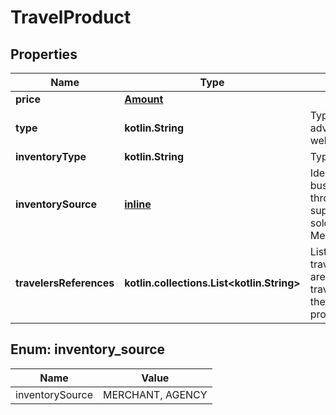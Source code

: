 
# TravelProduct

## Properties
Name | Type | Description | Notes
------------ | ------------- | ------------- | -------------
**price** | [**Amount**](Amount.md) |  | 
**type** | **kotlin.String** | Type of product advertised on the website. | 
**inventoryType** | **kotlin.String** | Type of inventory. | 
**inventorySource** | [**inline**](#InventorySource) | Identifies the business model through which the supply is being sold. Merchant/Agency. | 
**travelersReferences** | **kotlin.collections.List&lt;kotlin.String&gt;** | List of travelerGuids who are part of the traveling party on the order for the product. | 


<a name="InventorySource"></a>
## Enum: inventory_source
Name | Value
---- | -----
inventorySource | MERCHANT, AGENCY



